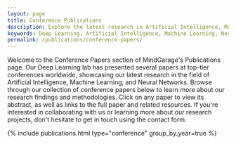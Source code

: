 ```yaml
---
layout: page
title: Conference Publications
description: Explore the latest research in Artificial Intelligence, Machine Learning, and Neural Networks from MindGarage's Deep Learning lab. Browse our collection of conference papers and discover our latest findings presented at top-tier conferences worldwide.
keywords: Deep Learning, Artificial Intelligence, Machine Learning, Neural Networks, Research Papers, Conference Papers, MindGarage, RPTU, TU Kaiserslautern
permalink: /publications/conference-papers/
---
```


Welcome to the Conference Papers section of MindGarage's Publications page. Our Deep Learning lab has presented several papers at top-tier conferences worldwide, showcasing our latest research in the field of Artificial Intelligence, Machine Learning, and Neural Networks. Browse through our collection of conference papers below to learn more about our research findings and methodologies. Click on any paper to view its abstract, as well as links to the full paper and related resources. If you're interested in collaborating with us or learning more about our research projects, don't hesitate to get in touch using the contact form.

{% include publications.html type="conference" group_by_year=true %}
